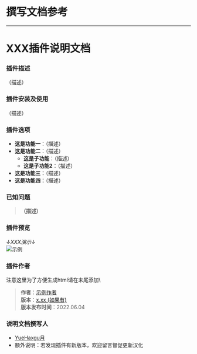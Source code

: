# 撰写文档参考
---
# XXX插件说明文档

### 插件描述
（描述）

### 插件安装及使用
（描述） 
### 插件选项
- **这是功能一**：（描述）
- **这是功能二**：（描述）
  - **这是子功能**：（描述）
  - **这是子功能2**：（描述）
- **这是功能三**：（描述）
- **这是功能四**：（描述）

### 已知问题

>__（描述）__ 

### 插件预览
*↓XXX演示↓*  
![示例](https://markdown.com.cn/assets/img/philly-magic-garden.9c0b4415.jpg)

### 插件作者
注意这里为了方便生成html请在末尾添加\
>**作者**：[示例作者](https://github.com/YueHaxgu)\
>**版本**：[x.xx (如果有)](插件网站(如果有))\
>**版本发布时间**：2022.06.04

### 说明文档撰写人
- [YueHaxgu月](https://github.com/YueHaxgu)
- 额外说明：若发现插件有新版本，欢迎留言督促更新汉化

